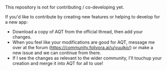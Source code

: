 This repository is not for contributing / co-developing yet.

If you'd like to contribute by creating new features or helping to develop for a new app:

- Download a copy of AQT from the official thread, then add your changes. 
- When you feel like your modifications are good for AQT, message me over at the forum (https://community.folivora.ai/u/yuuiko/) or make a new issue and we can continue from there.
- If I see the changes as relevant to the wider community, I'll touchup your creation and merge it into AQT for all to use!
